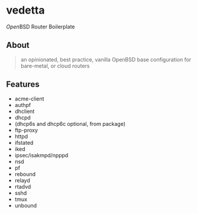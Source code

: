# vedetta
*Open*BSD Router Boilerplate

## About
> an opinionated, best practice, vanilla OpenBSD base configuration for bare-metal, or cloud routers

## Features
* acme-client
* authpf
* dhclient
* dhcpd
* (dhcp6s and dhcp6c optional, from package)
* ftp-proxy
* httpd
* ifstated
* iked
* ipsec/isakmpd/npppd
* nsd
* pf
* rebound
* relayd
* rtadvd
* sshd
* tmux
* unbound
